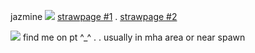 jazmine     ![](https://64.media.tumblr.com/a701fc170996348eb6d4da4fce4f9efb/310ac078024de99f-bc/s75x75_c1/761231a38ebac778bf96c09120739925f43bee19.gifv)     [strawpage #1](https://jazsberries.straw.page/) . [strawpage #2](https://wolfmurders.straw.page/)

![](https://images-wixmp-ed30a86b8c4ca887773594c2.wixmp.com/f/fa85bab7-c56d-4219-9286-09fafbde5c21/dg2vs8c-8f271149-0e51-4829-a61a-c57151ed070a.png?token=eyJ0eXAiOiJKV1QiLCJhbGciOiJIUzI1NiJ9.eyJzdWIiOiJ1cm46YXBwOjdlMGQxODg5ODIyNjQzNzNhNWYwZDQxNWVhMGQyNmUwIiwiaXNzIjoidXJuOmFwcDo3ZTBkMTg4OTgyMjY0MzczYTVmMGQ0MTVlYTBkMjZlMCIsIm9iaiI6W1t7InBhdGgiOiJcL2ZcL2ZhODViYWI3LWM1NmQtNDIxOS05Mjg2LTA5ZmFmYmRlNWMyMVwvZGcydnM4Yy04ZjI3MTE0OS0wZTUxLTQ4MjktYTYxYS1jNTcxNTFlZDA3MGEucG5nIn1dXSwiYXVkIjpbInVybjpzZXJ2aWNlOmZpbGUuZG93bmxvYWQiXX0.AdBFUhnm4VV6AUXreNBmL9JxaCVenxFJxojAWwHIK4Q)
find me on pt ^_^ . . usually in mha area or near spawn

